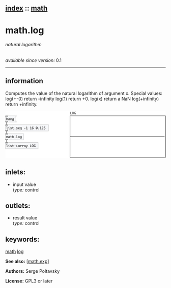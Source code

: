[index](index.html) :: [math](category_math.html)
---

# math.log

###### natural logarithm

*available since version:* 0.1

---


## information
Computes the value of the natural logarithm of argument x. Special values: log(+-0) return -infinity log(1) return +0. log(x) return a NaN log(+infinity) return +infinity.


[![example](../examples/img/math.log.jpg)](../examples/pd/math.log.pd)









## inlets:

* input value<br>
_type:_ control



## outlets:

* result value<br>
_type:_ control



## keywords:

[math](keywords/math.html)
[log](keywords/log.html)



**See also:**
[\[math.exp\]](math.exp.html)




**Authors:** Serge Poltavsky




**License:** GPL3 or later





